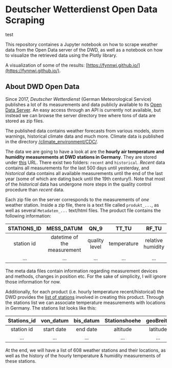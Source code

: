 # Deutscher Wetterdienst Open Data Scraping

test

This repository containes a Jupyter notebook on how to scrape weather data from the Open Data server of the DWD, as well as a notebook on how to visualize the retrieved data using the Plotly library.

A visualization of some of the results: [https://fynnwi.github.io/](https://fynnwi.github.io/).


## About DWD Open Data
Since 2017, _Deutscher Wetterdienst_ (German Meteorological Service) publishes a lot of its measurements and data publicly available to its [Open Data Server](https://opendata.dwd.de/). An easy access through an API is currently not available, but instead we can browse the server directory tree where tons of data are stored as zip files.

The published data contains weather forecasts from various models, storm warnings, historical climate data and much more. Climate data is published in the directory [/climate_environment/CDC/](https://opendata.dwd.de/climate_environment/CDC/).

The data we are going to have a look at are the **hourly air temperature and humidity measurements at DWD stations in Germany**. They are stored under [this](https://opendata.dwd.de/climate_environment/CDC/observations_germany/climate/hourly/air_temperature/) URL. There exist two folders: `recent` and `historical`. _Recent_ data contains all measurements for the last 500 days until yesterday, and _historical_ data contains all available measurements until the end of the last year (some of which are dating back until the 19th century!). Note that most of the _historical_ data has undergone more steps in the quality control procedure than _recent_ data.

Each zip file on the server corresponds to the measurements of _one_ weather station. Inside a zip file, there is a text file called `produkt_...`, as well as several `Metadaten_...` text/html files. The product file contains the following information:

STATIONS_ID | MESS_DATUM | QN_9 | TT_TU | RF_TU
:---:|:---:|:---:|:---:|:---:
station id | datetime of the measurement | quality level | temperature | relative humidity
... | ... | ... | ... | ...

The meta data files contain information regarding measurement devices and methods, changes in position etc. For the sake of simplicity, I will ignore those information for now.

Additionally, for each product (i.e. hourly temperature recent/historical) the DWD provides the [list of stations](https://opendata.dwd.de/climate_environment/CDC/observations_germany/climate/hourly/air_temperature/recent/TU_Stundenwerte_Beschreibung_Stationen.txt)
involved in creating this product. Through the stations list we can associate temperature measurements with locations in Germany.
The stations list looks like this:

Stations_id | von_datum | bis_datum | Stationshoehe | geoBreite | geoLaenge | Stationsname | Bundesland
:---:|:---:|:---:|:---:|:---:|:---:|:---:|:---:
station id | start date | end date | altitude | latitude | longitude | station name | state
... | ... | ... | ... | ... | ... | ... | ...

At the end, we will have a list of 608 weather stations and their locations, as well as the history of the hourly temperature & humidity measurements of these stations.
